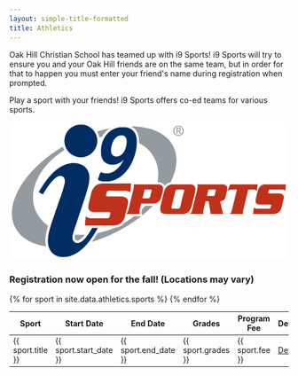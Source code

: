 ```yaml
---
layout: simple-title-formatted
title: Athletics
---
```


<div uk-grid>
    <div class="uk-width-2-3@m">
        <p>Oak Hill Christian School has teamed up with i9 Sports! i9 Sports will try to ensure you and your Oak Hill friends are on the same team, but in order for that to happen you must enter your friend's name during registration when prompted.</p>
        <p>Play a sport with your friends! i9 Sports offers co-ed teams for various sports.</p>
    </div>
    <div class="uk-width-1-3@m">
        <img src="assets/i9-logo.png" alt="i9-sports logo">
    </div>
</div>

<h3>Registration now open for the fall! (Locations may vary)</h3>

<table class="uk-table uk-table-striped">
    <thead>
        <tr>
            <th>Sport</th>
            <th>Start Date</th>
            <th>End Date</th>
            <th>Grades</th>
            <th>Program Fee</th>
            <th>Details</th>
        </tr>
    </thead>
    <tbody>
        {% for sport in site.data.athletics.sports %}
        <tr>
            <td>{{ sport.title }}</td>
            <td>{{ sport.start_date }}</td>
            <td>{{ sport.end_date }}</td>
            <td>{{ sport.grades }}</td>
            <td>{{ sport.fee }}</td>
            <td><a href="{{ sport.details_link }}" target="_blank">Details</a></td>
        </tr>
        {% endfor %}
    </tbody>
</table>